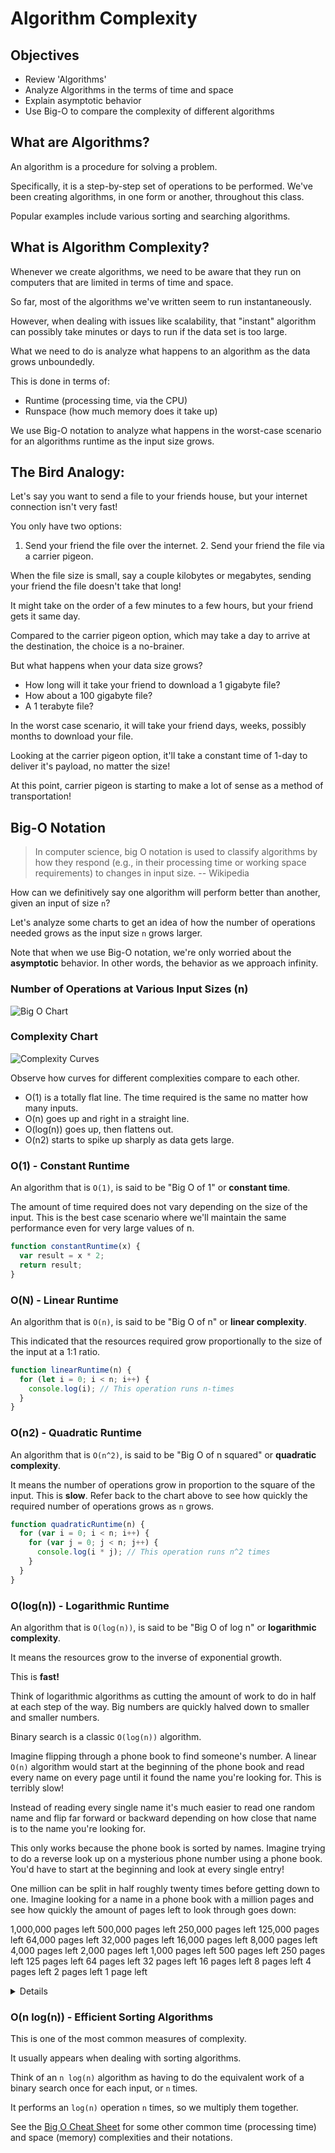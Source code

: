 # Algorithm Complexity

## Objectives

* Review 'Algorithms'
* Analyze Algorithms in the terms of time and space
* Explain asymptotic behavior
* Use Big-O to compare the complexity of different algorithms

## What are Algorithms?

An algorithm is a procedure for solving a problem.

Specifically, it is a step-by-step set of operations to be performed. We've been creating algorithms, in one form or another, throughout this class.

Popular examples include various sorting and searching algorithms.

## What is Algorithm Complexity?

Whenever we create algorithms, we need to be aware that they run on computers that are limited in terms of time and space.

So far, most of the algorithms we've written seem to run instantaneously.

However, when dealing with issues like scalability, that "instant" algorithm can possibly take minutes or days to run if the data set is too large.

What we need to do is analyze what happens to an algorithm as the data grows unboundedly.

This is done in terms of:

* Runtime \(processing time, via the CPU\)
* Runspace \(how much memory does it take up\)

We use Big-O notation to analyze what happens in the worst-case scenario for an algorithms runtime as the input size grows.

## The Bird Analogy:

Let's say you want to send a file to your friends house, but your internet connection isn't very fast!

You only have two options:  
1. Send your friend the file over the internet. 2. Send your friend the file via a carrier pigeon.

When the file size is small, say a couple kilobytes or megabytes, sending your friend the file doesn't take that long!

It might take on the order of a few minutes to a few hours, but your friend gets it same day.

Compared to the carrier pigeon option, which may take a day to arrive at the destination, the choice is a no-brainer.

But what happens when your data size grows?

* How long will it take your friend to download a 1 gigabyte file?
* How about a 100 gigabyte file?
* A 1 terabyte file?

In the worst case scenario, it will take your friend days, weeks, possibly months to download your file.

Looking at the carrier pigeon option, it'll take a constant time of 1-day to deliver it's payload, no matter the size!

At this point, carrier pigeon is starting to make a lot of sense as a method of transportation!

## Big-O Notation

> In computer science, big O notation is used to classify algorithms by how they respond \(e.g., in their processing time or working space requirements\) to changes in input size. -- Wikipedia

How can we definitively say one algorithm will perform better than another, given an input of size `n`?

Let's analyze some charts to get an idea of how the number of operations needed grows as the input size `n` grows larger.

Note that when we use Big-O notation, we're only worried about the **asymptotic** behavior. In other words, the behavior as we approach infinity.

### Number of Operations at Various Input Sizes \(n\)

![Big O Chart](../.gitbook/assets/big-o-chart.png)

### Complexity Chart

![Complexity Curves](../.gitbook/assets/big-o-complexity-curves.jpg)

Observe how curves for different complexities compare to each other.

* O\(1\) is a totally flat line. The time required is the same no matter how many inputs.
* O\(n\) goes up and right in a straight line.
* O\(log\(n\)\) goes up, then flattens out.
* O\(n2\) starts to spike up sharply as data gets large.

### O\(1\) - Constant Runtime

An algorithm that is `O(1)`, is said to be "Big O of 1" or **constant time**.

The amount of time required does not vary depending on the size of the input. This is the best case scenario where we'll maintain the same performance even for very large values of n.

```javascript
function constantRuntime(x) {
  var result = x * 2;
  return result;
}
```

### O\(N\) - Linear Runtime

An algorithm that is `O(n)`, is said to be "Big O of n" or **linear complexity**.

This indicated that the resources required grow proportionally to the size of the input at a 1:1 ratio.

```javascript
function linearRuntime(n) {
  for (let i = 0; i < n; i++) {
    console.log(i); // This operation runs n-times
  }
}
```

### O\(n2\) - Quadratic Runtime

An algorithm that is `O(n^2)`, is said to be "Big O of n squared" or **quadratic complexity**.

It means the number of operations grow in proportion to the square of the input. This is **slow**. Refer back to the chart above to see how quickly the required number of operations grows as `n` grows.

```javascript
function quadraticRuntime(n) {
  for (var i = 0; i < n; i++) {
    for (var j = 0; j < n; j++) {
      console.log(i * j); // This operation runs n^2 times
    }
  }
}
```

### O\(log\(n\)\) - Logarithmic Runtime

An algorithm that is `O(log(n))`, is said to be "Big O of log n" or **logarithmic complexity**.

It means the resources grow to the inverse of exponential growth.

This is **fast!**

Think of logarithmic algorithms as cutting the amount of work to do in half at each step of the way. Big numbers are quickly halved down to smaller and smaller numbers.

Binary search is a classic `O(log(n))` algorithm.

Imagine flipping through a phone book to find someone's number. A linear `O(n)` algorithm would start at the beginning of the phone book and read every name on every page until it found the name you're looking for. This is terribly slow!

Instead of reading every single name it's much easier to read one random name and flip far forward or backward depending on how close that name is to the name you're looking for.

This only works because the phone book is sorted by names. Imagine trying to do a reverse look up on a mysterious phone number using a phone book. You'd have to start at the beginning and look at every single entry!

One million can be split in half roughly twenty times before getting down to one. Imagine looking for a name in a phone book with a million pages and see how quickly the amount of pages left to look through goes down:

1,000,000 pages left 500,000 pages left 250,000 pages left 125,000 pages left 64,000 pages left 32,000 pages left 16,000 pages left 8,000 pages left 4,000 pages left 2,000 pages left 1,000 pages left 500 pages left 250 pages left 125 pages left 64 pages left 32 pages left 16 pages left 8 pages left 4 pages left 2 pages left 1 page left


<details>

	<summary>Js implementation of Binary Search</summary>

	<p>

		```javascript
		function binarySearch(arr, search) {
		  var min = 0;
		  var max = arr.length - 1;
		  var index;
		  var elem;

		  while (min <= max) {
			index = Math.floor((min + max) / 2);
			elem = arr[index];

			if (elem < search) {
			  min = index + 1;
			}
			else if (elem > search) {
			  max = index - 1;
			}
			else {
			  return index;
			}
		  }

		  return -1;
		}
		```

	</p>

</details>

### O\(n log\(n\)\) - Efficient Sorting Algorithms

This is one of the most common measures of complexity.

It usually appears when dealing with sorting algorithms.

Think of an `n log(n)` algorithm as having to do the equivalent work of a binary search once for each input, or `n` times.

It performs an `log(n)` operation `n` times, so we multiply them together.

See the [Big O Cheat Sheet](http://bigocheatsheet.com/) for some other common time \(processing time\) and space \(memory\) complexities and their notations.

